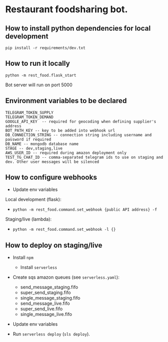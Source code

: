 # Restaurant foodsharing bot.

## How to install python dependencies for local development

`pip install -r requirements/dev.txt`


## How to run it locally

`python -m rest_food.flask_start`

Bot server will run on port 5000


## Environment variables to be declared
```
TELEGRAM_TOKEN_SUPPLY
TELEGRAM_TOKEN_DEMAND
GOOGLE_API_KEY  -- required for geocoding when defining supplier's address
BOT_PATH_KEY -- key to be added into webhook url
DB_CONNECTION_STRING -- connection string including username and password if required
DB_NAME -- mongodb database name 
STAGE -- dev,staging,live
AWS_USER_ID -- required during amazon deployment only
TEST_TG_CHAT_ID -- comma-separated telegram ids to use on staging and dev. Other user messages will be silenced
```

## How to configure webhooks

* Update env variables

Local development (flask):

* `python -m rest_food.command.set_webhook {public API address} -f`

Staging/live (lambda):

* `python -m rest_food.command.set_webhook -l {}`


## How to deploy on staging/live

* Install `npm`
  * Install `serverless`

* Create sqs amazon queues (see `serverless.yaml`):
  * send_message_staging.fifo
  * super_send_staging.fifo
  * single_message_staging.fifo
  * send_message_live.fifo
  * super_send_live.fifo
  * single_message_live.fifo

* Update env variables

* Run `serverless deploy` (`sls deploy`). 





